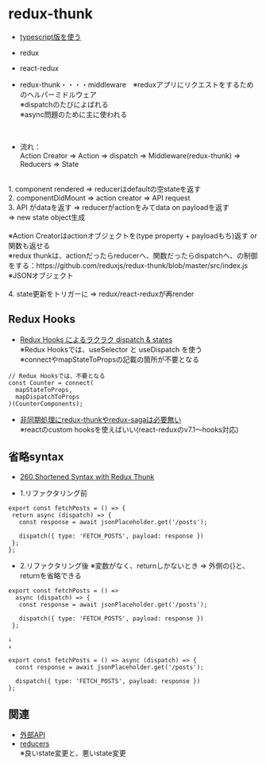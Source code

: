 # redux-thunk

- [typescript版を使う](https://github.com/endw0901/react_typescript/blob/main/reducers.md)

- redux
- react-redux

- redux-thunk・・・・middleware　※reduxアプリにリクエストをするためのヘルパーミドルウェア<br>
※dispatchのたびによばれる<br>
※async問題のために主に使われる<br>
<br>

- 流れ：<br>
Action Creator => Action => dispatch => Middleware(redux-thunk) => Reducers => State<br>
<br>
1. component rendered => reducerはdefaultの空stateを返す<br>
2. componentDidMount => action creator => API request <br>
3. API がdataを返す => reducerがactionをみてdata on payloadを返す<br>
 => new state object生成 <br>
<br>
 ※Action Creatorはactionオブジェクトを(type property + payloadもち)返す or 関数も返せる<br>
 ※redux thunkは、actionだったらreducerへ、関数だったらdispatchへ、の制御をする：https://github.com/reduxjs/redux-thunk/blob/master/src/index.js <br>
 ※JSONオブジェクト<br>
 <br>
4. state更新をトリガーに => redux/react-reduxが再render <br>

## Redux Hooks
- [Redux Hooks によるラクラク dispatch & states](https://qiita.com/Ouvill/items/569384e5c8c7ce78f98e) <br>
※Redux Hooksでは、useSelector と useDispatch を使う <br>
※connectやmapStateToPropsの記載の箇所が不要となる
```
// Redux Hooksでは、不要となる
const Counter = connect(
  mapStateToProps,
  mapDispatchToProps
)(CounterComponents);
```

- [非同期処理にredux-thunkやredux-sagaは必要無い](https://qiita.com/Naturalclar/items/6157d0b031bbb00b3c73) <br>
※reactのcustom hooksを使えばいい(react-reduxのv7.1～hooks対応)


## 省略syntax
- [260.Shortened Syntax with Redux Thunk](https://www.udemy.com/course/react-redux/learn/lecture/12586868#overview)


- 1.リファクタリング前
```
export const fetchPosts = () => {
 return async (dispatch) => {
   const response = await jsonPlaceholder.get('/posts');
   
   dispatch({ type: 'FETCH_POSTS', payload: response })
 };
};

```

- 2.リファクタリング後 ※変数がなく、returnしかないとき => 外側の{}と、returnを省略できる
```
export const fetchPosts = () => 
  async (dispatch) => {
   const response = await jsonPlaceholder.get('/posts');
   
   dispatch({ type: 'FETCH_POSTS', payload: response })
 };

↓
↓

export const fetchPosts = () => async (dispatch) => {
  const response = await jsonPlaceholder.get('/posts');
   
  dispatch({ type: 'FETCH_POSTS', payload: response })
};
```

## 関連
- [外部API](https://github.com/endw0901/react_typescript/blob/main/api.md)
- [reducers](https://github.com/endw0901/react_typescript/edit/main/reducers.md) <br>
※良いstate変更と、悪いstate変更<br>
